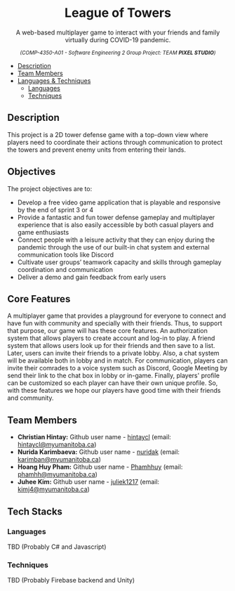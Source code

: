 <h1 align="center">League of Towers</h1>
  <p align="center">A web-based multiplayer game to interact with your friends and family virtually during COVID-19 pandemic.<p>
  <p align="center">
    <sup>
      <i> (COMP-4350-A01 - Software Engineering 2 Group Project: TEAM <b>PIXEL STUDIO</b>) </i>
    </sup>
  </p>
  
- [Description](#description)
- [Team Members](#team-members)
- [Languages & Techniques](#tech-stacks)
  * [Languages](#languages)
  * [Techniques](#techniques)


## Description
This project is a 2D tower defense game with a top-down view where players need to coordinate their actions through communication to protect the towers and prevent enemy units from entering their lands. 

## Objectives
The project objectives are to:
- Develop a free video game application that is playable and responsive by the end of sprint 3 or 4
- Provide a fantastic and fun tower defense gameplay and multiplayer experience that is also easily accessible by both casual players and game enthusiasts
- Connect people with a leisure activity that they can enjoy during the pandemic through the use of our built-in chat system and external communication tools like Discord
- Cultivate user groups’ teamwork capacity and skills through gameplay coordination and communication
- Deliver a demo and gain feedback from early users


## Core Features
A multiplayer game that provides a playground for everyone to connect and have fun with community and specially with their friends. Thus, to support that purpose, our game will has these core features. An authorization system that allows players to create account and log-in to play. A friend system that allows users look up for their friends and then save to a list. Later, users can invite their friends to a private lobby. Also, a chat system will be available both in lobby and in match. For communication, players can invite their comrades to a voice system such as Discord, Google Meeting by send their link to the chat box in lobby or in-game. Finally, players' profile can be customized so each player can have their own unique profile. So, with these features we hope our players have good time with their friends and community. 

## Team Members
- **Christian Hintay:** Github user name - [hintaycl](https://github.com/hintaycl) (email: hintaycl@myumanitoba.ca)
- **Nurida Karimbaeva:** Github user name - [nuridak](https://github.com/nuridak) (email: karimban@myumanitoba.ca)
- **Hoang Huy Pham:** Github user name - [Phamhhuy](https://github.com/Phamhhuy) (email: phamhh@myumanitoba.ca)
- **Juhee Kim:** Github user name - [juliek1217](https://github.com/juliek1217) (email: kimj4@myumanitoba.ca)



## Tech Stacks
### Languages
TBD
(Probably C# and Javascript)

### Techniques
TBD
(Probably Firebase backend and Unity)
